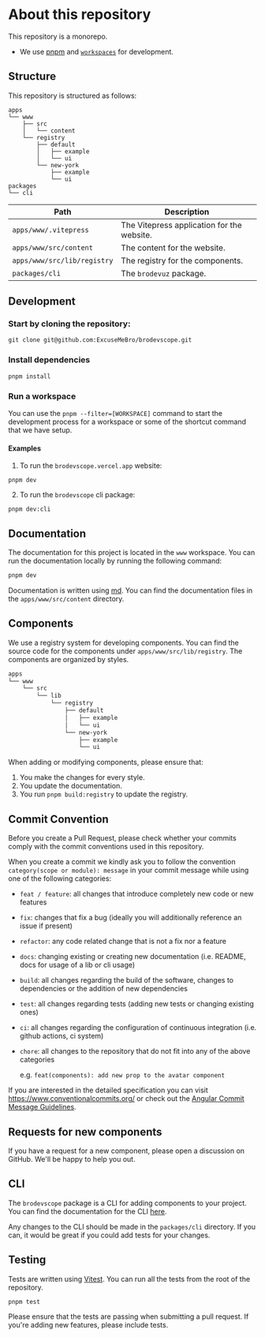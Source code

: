 # About this repository

This repository is a monorepo.

- We use [pnpm](https://pnpm.io) and [`workspaces`](https://pnpm.io/workspaces) for development.

## Structure

This repository is structured as follows:

```
apps
└── www
    ├── src
    │   └── content
    └── registry
        ├── default
        │   ├── example
        │   └── ui
        └── new-york
            ├── example
            └── ui
packages
└── cli
```

| Path                        | Description                                |
| ----------------------------| -------------------------------------------|
| `apps/www/.vitepress`       | The Vitepress application for the website. |
| `apps/www/src/content`      | The content for the website.               |
| `apps/www/src/lib/registry` | The registry for the components.           |
| `packages/cli`              | The `brodevuz` package.                  |

## Development

### Start by cloning the repository:

```
git clone git@github.com:ExcuseMeBro/brodevscope.git
```

### Install dependencies

```
pnpm install
```

### Run a workspace

You can use the `pnpm --filter=[WORKSPACE]` command to start the development process for a workspace or some of the shortcut command that we have setup.

#### Examples

1. To run the `brodevscope.vercel.app` website:

```
pnpm dev
```

2. To run the `brodevscope` cli package:

```
pnpm dev:cli
```

## Documentation

The documentation for this project is located in the `www` workspace. You can run the documentation locally by running the following command:

```bash
pnpm dev
```

Documentation is written using [md](https://vitepress.dev/guide/markdown). You can find the documentation files in the `apps/www/src/content` directory.

## Components

We use a registry system for developing components. You can find the source code for the components under `apps/www/src/lib/registry`. The components are organized by styles.

```bash
apps
└── www
    └── src
        └── lib
            └── registry
                ├── default
                │   ├── example
                │   └── ui
                └── new-york
                    ├── example
                    └── ui
```

When adding or modifying components, please ensure that:

1. You make the changes for every style.
2. You update the documentation.
3. You run `pnpm build:registry` to update the registry.

## Commit Convention

Before you create a Pull Request, please check whether your commits comply with
the commit conventions used in this repository.

When you create a commit we kindly ask you to follow the convention
`category(scope or module): message` in your commit message while using one of
the following categories:

- `feat / feature`: all changes that introduce completely new code or new
  features
- `fix`: changes that fix a bug (ideally you will additionally reference an
  issue if present)
- `refactor`: any code related change that is not a fix nor a feature
- `docs`: changing existing or creating new documentation (i.e. README, docs for
  usage of a lib or cli usage)
- `build`: all changes regarding the build of the software, changes to
  dependencies or the addition of new dependencies
- `test`: all changes regarding tests (adding new tests or changing existing
  ones)
- `ci`: all changes regarding the configuration of continuous integration (i.e.
  github actions, ci system)
- `chore`: all changes to the repository that do not fit into any of the above
  categories

  e.g. `feat(components): add new prop to the avatar component`

If you are interested in the detailed specification you can visit
https://www.conventionalcommits.org/ or check out the
[Angular Commit Message Guidelines](https://github.com/angular/angular/blob/22b96b9/CONTRIBUTING.md#-commit-message-guidelines).

## Requests for new components

If you have a request for a new component, please open a discussion on GitHub. We'll be happy to help you out.

## CLI

The `brodevscope` package is a CLI for adding components to your project. You can find the documentation for the CLI [here](https://brodevscope.vercel.app/docs/cli).

Any changes to the CLI should be made in the `packages/cli` directory. If you can, it would be great if you could add tests for your changes.

## Testing

Tests are written using [Vitest](https://vitest.dev). You can run all the tests from the root of the repository.

```bash
pnpm test
```

Please ensure that the tests are passing when submitting a pull request. If you're adding new features, please include tests.
